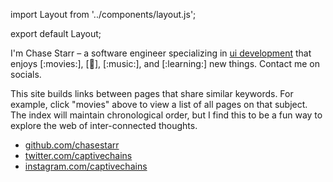 import Layout from '../components/layout.js';

export default Layout;

I'm Chase Starr – a software engineer specializing in [ui development](https://baseweb.design) that enjoys [:movies:], [:art:], [:music:], and [:learning:] new things. Contact me on socials.

This site builds links between pages that share similar keywords. For example, click "movies" above to view a list of all pages on that subject. The index will maintain chronological order, but I find this to be a fun way to explore the web of inter-connected thoughts.

- [github.com/chasestarr](https://github.com/chasestarr)
- [twitter.com/captivechains](https://twitter.com/captivechains)
- [instagram.com/captivechains](https://instagram.com/captivechains)
